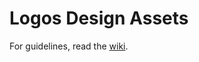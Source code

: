 # Logos Design Assets

For guidelines, read the [wiki](https://github.com/acid-info/design-assets/wiki).

